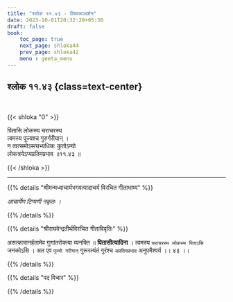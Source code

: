 ```yaml
---
title: "श्लोक ११.४३ - विश्वरूपदर्शन"
date: 2023-10-01T20:32:29+05:30
draft: false
book:
    toc_page: true
    next_page: shloka44
    prev_page: shloka42
    menu : geeta_menu
---
```




## श्लोक ११.४३ {class=text-center}

<br/>

{{< shloka  "0"  >}}

पितासि लोकस्य चराचरस्य  
त्वमस्य पूज्यश्च गुरुर्गरीयान् ।    
न त्वत्समोऽस्त्यभ्यधिकः कुतोऽन्यो  
लोकत्रयेऽप्यप्रतिमप्रभाव ॥११.४३ ॥

{{< /shloka >}}

---


{{% details "श्रीमन्मध्वाचार्यभगवत्पादाचर्य विरचित  गीताभाष्य" %}}

*आचार्येण टिप्पणी नकृतः ।*

{{% /details %}}



{{% details "श्रीराघवेन्द्रतीर्थविरचित गीताविवृतिः" %}}

असत्कारानर्हतामेव गुणांतरोक्त्या व्यनक्ति ॥ 
**पितासीत्यादिना** । त्वमस्य 
`चराचरस्य लोकस्य पिताऽसि` जनकोऽसि । 
अत एव `पूज्यो गरीयान्‌` गुरूरत्यंतं
गुरंश्च `अप्रतिमप्रभाव` अनुपमैश्वर्य ।। ४३ ।।

{{% /details %}}



{{% details "पद विचार" %}}


{{% /details %}}
